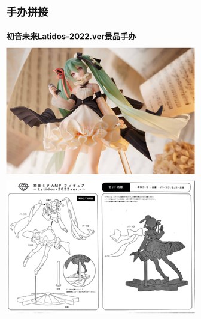 # 手办拼接

## 初音未来Latidos-2022.ver景品手办

![640be8198a3a7e0542a6677ae70e5645](assets/640be8198a3a7e0542a6677ae70e5645.jpg)

![RECTIFY_IMG_20241201_125756](assets/RECTIFY_IMG_20241201_125756.jpg)
